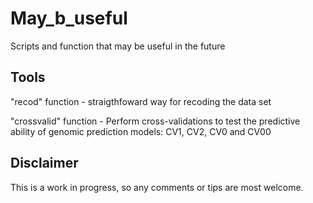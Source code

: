 # May_b_useful
Scripts and function that may be useful in the future

## Tools
"recod" function - straigthfoward way for recoding the data set

"crossvalid" function - Perform cross-validations to test the predictive ability of genomic prediction models: CV1, CV2, CV0 and CV00

## Disclaimer

This is a work in progress, so any comments or tips are most welcome. 


